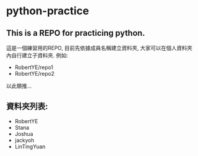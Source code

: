 # python-practice

## This is a REPO for practicing python.

這是一個練習用的REPO, 目前先依據成員名稱建立資料夾, 大家可以在個人資料夾內自行建立子資料夾.
例如: 
- RobertYE/repo1
- RobertYE/repo2

以此類推...

## 資料夾列表:

* RobertYE
* Stana 
* Joshua 
* jackyoh 
* LinTingYuan